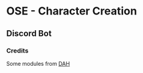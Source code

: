 # OSE - Character Creation
## Discord Bot

### Credits
Some modules from [DAH](https://github.com/z64/discord-against-humanity)
